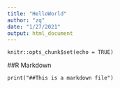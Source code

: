 ```yaml
---
title: "HelloWorld"
author: "zq"
date: "1/27/2021"
output: html_document
---
```


```{r setup, include=FALSE}
knitr::opts_chunk$set(echo = TRUE)
```
##R Markdown

```{r}
print("##This is a markdown file")
```

